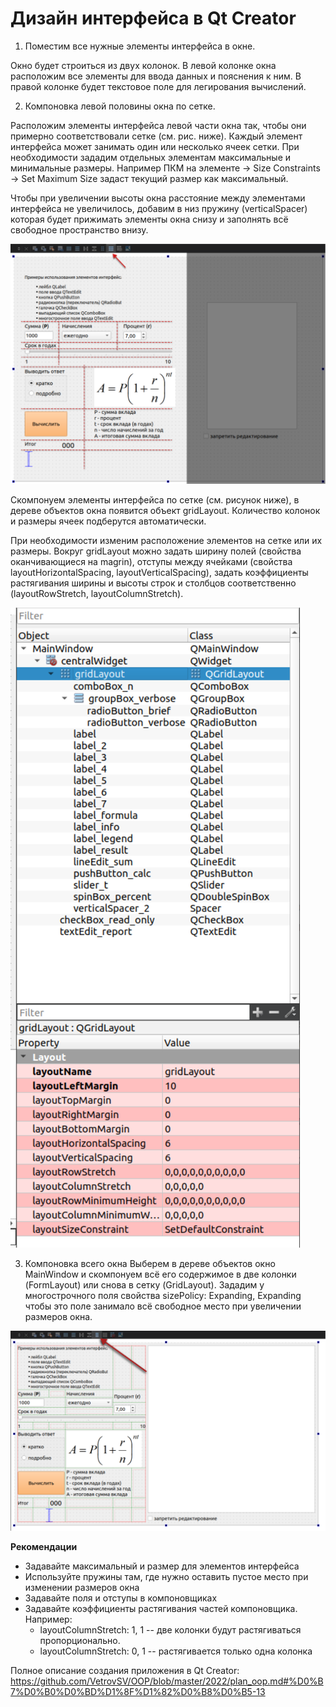 # Дизайн интерфейса в Qt Creator

1. Поместим все нужные элементы интерфейса в окне.

Окно будет строиться из двух колонок.
В левой колонке окна расположим все элементы для ввода данных и пояснения к ним. 
В правой колонке будет текстовое поле для легирования вычислений.

2. Компоновка левой половины окна по сетке.

Расположим элементы интерфейса левой части окна так, чтобы они примерно соответствовали сетке (см. рис. ниже). Каждый элемент интерфейса может занимать один или несколько ячеек сетки. При необходимости зададим отдельных элементам максимальные и минимальные размеры. Например ПКМ на элементе -> Size Constraints -> Set Maximum Size задаст текущий размер как максимальный.

Чтобы при увеличении высоты окна расстояние между элементами интерфейса не увеличилось, добавим в низ пружину (verticalSpacer) которая будет прижимать элементы окна снизу и заполнять всё свободное пространство внизу.

![](qt1.png)


Скомпонуем элементы интерфейса по сетке (см. рисунок ниже), в дереве объектов окна появится объект gridLayout. Количество колонок и размеры ячеек подберутся автоматически.

При необходимости изменим расположение элементов на сетке или их размеры. Вокруг gridLayout можно задать ширину полей (свойства оканчивающиеся на magrin), отступы между ячейками (свойства layoutHorizontalSpacing, layoutVerticalSpacing), задать коэффициенты растягивания ширины и высоты строк и столбцов соответственно (layoutRowStretch, layoutColumnStretch).

![](qt2_preperties.png)


3. Компоновка всего окна
Выберем в дереве объектов окно MainWindow и скомпонуем всё его содержимое в две колонки (FormLayout) или снова в сетку (GridLayout). Зададим у многострочного поля свойства sizePolicy: Expanding, Expanding чтобы это поле занимало всё свободное место при увеличении размеров окна.

![](qt3.png)


**Рекомендации**
- Задавайте максимальный и размер для элементов интерфейса
- Используйте пружины там, где нужно оставить пустое место при изменении размеров окна
- Задавайте поля и отступы в компоновщиках 
- Задавайте коэффициенты растягивания частей компоновщика. Например:
  - layoutColumnStretch: 1, 1 -- две колонки будут растягиваться пропорционально.
  - layoutColumnStretch: 0, 1 -- растягивается только одна колонка

Полное описание создания приложения в Qt Creator: https://github.com/VetrovSV/OOP/blob/master/2022/plan_oop.md#%D0%B7%D0%B0%D0%BD%D1%8F%D1%82%D0%B8%D0%B5-13
